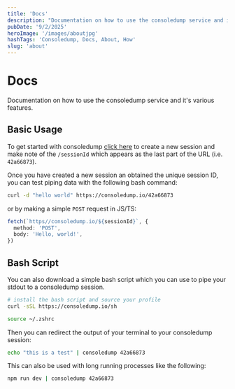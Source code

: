 ```yaml
---
title: 'Docs'
description: "Documentation on how to use the consoledump service and it's various features."
pubDate: '9/2/2025'
heroImage: '/images/aboutjpg'
hashTags: 'Consoledump, Docs, About, How'
slug: 'about'
---
```


# Docs

Documentation on how to use the consoledump service and it's various features.

## Basic Usage

To get started with consoledump <a href="/">click here</a> to create a new session and make note of the `/sessionId` which appears as the last part of the URL (i.e. `42a66873`).

Once you have created a new session an obtained the unique session ID, you can test piping data with the following bash command:

```bash
curl -d "hello world" https://consoledump.io/42a66873
```

or by making a simple `POST` request in JS/TS:

```ts
fetch(`https//consoledump.io/${sessionId}`, {
  method: 'POST',
  body: 'Hello, world!',
})
```

## Bash Script

You can also download a simple bash script which you can use to pipe your stdout to a consoledump session.

```bash
# install the bash script and source your profile
curl -sSL https://consoledump.io/sh

source ~/.zshrc
```

Then you can redirect the output of your terminal to your consoledump session:

```bash
echo "this is a test" | consoledump 42a66873
```

This can also be used with long running processes like the following:

```bash
npm run dev | consoledump 42a66873
```
